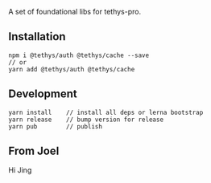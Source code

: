 A set of foundational libs for tethys-pro.

## Installation

```
npm i @tethys/auth @tethys/cache --save
// or 
yarn add @tethys/auth @tethys/cache
```
 ## Development

 ```
yarn install    // install all deps or lerna bootstrap
yarn release    // bump version for release
yarn pub        // publish
```

## From Joel

Hi Jing





